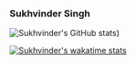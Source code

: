 ### Sukhvinder Singh
![Sukhvinder's GitHub stats](https://github-readme-stats.vercel.app/api?username=Sukhvsin2&count_private=true&show_icons=true&theme=radical))

[![Sukhvinder's wakatime stats](https://github-readme-stats.vercel.app/api/wakatime?username=willianrod)](https://github.com/Sukhvsin2/github-readme-stats)

